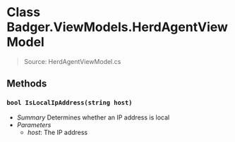 # Class Badger.ViewModels.HerdAgentViewModel
> Source: HerdAgentViewModel.cs
## Methods
### `bool IsLocalIpAddress(string host)`
* *Summary*
  Determines whether an IP address is local
* *Parameters*
  * _host_: The IP address
